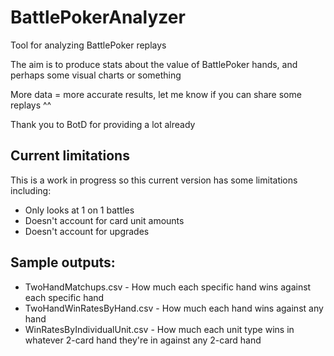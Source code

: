 # BattlePokerAnalyzer

Tool for analyzing BattlePoker replays

The aim is to produce stats about the value of BattlePoker hands, and perhaps some visual charts or something

More data = more accurate results, let me know if you can share some replays ^^

Thank you to BotD for providing a lot already

## Current limitations

This is a work in progress so this current version has some limitations including:

* Only looks at 1 on 1 battles
* Doesn't account for card unit amounts
* Doesn't account for upgrades

## Sample outputs:

* TwoHandMatchups.csv - How much each specific hand wins against each specific hand
* TwoHandWinRatesByHand.csv - How much each hand wins against any hand
* WinRatesByIndividualUnit.csv - How much each unit type wins in whatever 2-card hand they're in against any 2-card hand
